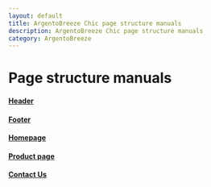 ```yaml
---
layout: default
title: ArgentoBreeze Chic page structure manuals
description: ArgentoBreeze Chic page structure manuals
category: ArgentoBreeze
---
```


# Page structure manuals

#### [Header](header/)

#### [Footer](footer/)

#### [Homepage](homepage/)

#### [Product page](product-page/)

#### [Contact Us](contact-us/)

